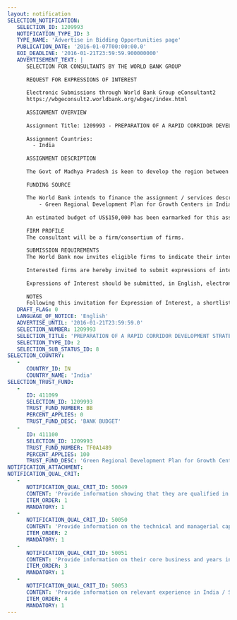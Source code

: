 ```yaml
---
layout: notification
SELECTION_NOTIFICATION: 
   SELECTION_ID: 1209993
   NOTIFICATION_TYPE_ID: 3
   TYPE_NAME: 'Advertise in Bidding Opportunities page'
   PUBLICATION_DATE: '2016-01-07T00:00:00.0'
   EOI_DEADLINE: '2016-01-21T23:59:59.900000000'
   ADVERTISEMENT_TEXT: |
      SELECTION FOR CONSULTANTS BY THE WORLD BANK GROUP
      
      REQUEST FOR EXPRESSIONS OF INTEREST
      
      Electronic Submissions through World Bank Group eConsultant2
      https://wbgeconsult2.worldbank.org/wbgec/index.html
      
      ASSIGNMENT OVERVIEW
      
      Assignment Title: 1209993 - PREPARATION OF A RAPID CORRIDOR DEVELOPMENT STRATEGY FOR BHOPAL INDORE SUPER CORRIDOR (BISCO) REGION, MADHYA PRADESH, INDIA
      
      Assignment Countries:
        - India
      
      ASSIGNMENT DESCRIPTION
      
      The Govt of Madhya Pradesh is keen to develop the region between Indore and Bhopal as a network of urban and economic clusters, with focus on creating employment opportunities and providing high quality infrastructure and social amenities. This region is being referred to as the Bhopal Indore Super Corridor (BISCO) Region. As part of its preparation of the proposed Madhya Pradesh Urban Development Project, Urban Administration and Development  Directorate, GoMP, has asked the World Bank to support the drafting of the strategic corridor development strategy for BISCO region. The objective of this consultancy is to hire a consultancy firm, or a consortium of firms, to prepare a strategic corridor development strategy that will outline how the existing transportation corridor can be catalyzed into an urban and economic corridor, underpinned by regional development approaches.
      
      FUNDING SOURCE
      
      The World Bank intends to finance the assignment / services described below under the following trust fund(s):
          - Green Regional Development Plan for Growth Centers in India
      
      An estimated budget of US$150,000 has been earmarked for this assignment.
      
      FIRM PROFILE
      The consultant will be a firm/consortium of firms. 
      
      SUBMISSION REQUIREMENTS
      The World Bank now invites eligible firms to indicate their interest in providing the services.  Interested firms must provide information indicating that they are qualified to perform the services (brochures, description of similar assignments, experience in similar conditions, availability of appropriate skills among staff, etc.).  Please note that the total size of all attachments should be less than 5MB.  Consultants may associate to enhance their qualifications.
      
      Interested firms are hereby invited to submit expressions of interest.
      
      Expressions of Interest should be submitted, in English, electronically through World Bank Group eTendering (https://wbgeconsult2.worldbank.org/wbgec/index.html)
      
      NOTES
      Following this invitation for Expression of Interest, a shortlist of qualified firms will be formally invited to submit proposals.  Shortlisting and selection will be subject to the availability of funding.
   DRAFT_FLAG: 0
   LANGUAGE_OF_NOTICE: 'English'
   ADVERTISE_UNTIL: '2016-01-21T23:59:59.0'
   SELECTION_NUMBER: 1209993
   SELECTION_TITLE: 'PREPARATION OF A RAPID CORRIDOR DEVELOPMENT STRATEGY FOR BHOPAL INDORE SUPER CORRIDOR (BISCO) REGION, MADHYA PRADESH, INDIA'
   SELECTION_TYPE_ID: 2
   SELECTION_SUB_STATUS_ID: 8
SELECTION_COUNTRY: 
   - 
      COUNTRY_ID: IN
      COUNTRY_NAME: 'India'
SELECTION_TRUST_FUND: 
   - 
      ID: 411099
      SELECTION_ID: 1209993
      TRUST_FUND_NUMBER: BB
      PERCENT_APPLIES: 0
      TRUST_FUND_DESC: 'BANK BUDGET'
   - 
      ID: 411100
      SELECTION_ID: 1209993
      TRUST_FUND_NUMBER: TF0A1489
      PERCENT_APPLIES: 100
      TRUST_FUND_DESC: 'Green Regional Development Plan for Growth Centers in India'
NOTIFICATION_ATTACHMENT: 
NOTIFICATION_QUAL_CRIT: 
   - 
      NOTIFICATION_QUAL_CRIT_ID: 50049
      CONTENT: 'Provide information showing that they are qualified in the field of the assignment.'
      ITEM_ORDER: 1
      MANDATORY: 1
   - 
      NOTIFICATION_QUAL_CRIT_ID: 50050
      CONTENT: 'Provide information on the technical and managerial capabilities of the firm.'
      ITEM_ORDER: 2
      MANDATORY: 1
   - 
      NOTIFICATION_QUAL_CRIT_ID: 50051
      CONTENT: 'Provide information on their core business and years in business.'
      ITEM_ORDER: 3
      MANDATORY: 1
   - 
      NOTIFICATION_QUAL_CRIT_ID: 50053
      CONTENT: 'Provide information on relevant experience in India / South Asia region'
      ITEM_ORDER: 4
      MANDATORY: 1
---
```

